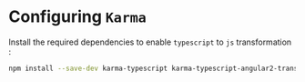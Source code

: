 # Configuring `Karma`

Install the required dependencies to enable `typescript` to `js` transformation :

```bash
npm install --save-dev karma-typescript karma-typescript-angular2-transform
```